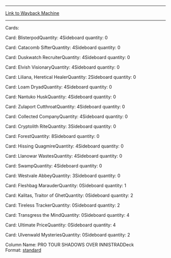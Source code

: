 
---
[Link to Wayback Machine](https://web.archive.org/web/20160503090817/http://magic.wizards.com/en/articles/decks/luis-scott-vargas-black-green-aristocrats-2016-04-23)

[_metadata_:generator]:- "Drupal 7 (http://drupal.org)"
[_metadata_:node]:- "1018621"
[_metadata_:publish_date]:- "2016-04-23"
[_metadata_:source]:- "article"
[_metadata_:title]:- "Luis Scott-Vargas: Black-Green Aristocrats"
[_metadata_:wayback_capture_timestamp]:- "2016-05-03 09:08:17"
[_metadata_:wayback_raw_url]:- "https://web.archive.org/web/20160503090817id_/http://magic.wizards.com/en/articles/decks/luis-scott-vargas-black-green-aristocrats-2016-04-23"
[_metadata_:wayback_url]:- "http://magic.wizards.com/en/articles/decks/luis-scott-vargas-black-green-aristocrats-2016-04-23"
---





Cards: 

Card: BlisterpodQuantity: 4Sideboard quantity: 0 



Card: Catacomb SifterQuantity: 4Sideboard quantity: 0 



Card: Duskwatch RecruiterQuantity: 4Sideboard quantity: 0 



Card: Elvish VisionaryQuantity: 4Sideboard quantity: 0 



Card: Liliana, Heretical HealerQuantity: 2Sideboard quantity: 0 



Card: Loam DryadQuantity: 4Sideboard quantity: 0 



Card: Nantuko HuskQuantity: 4Sideboard quantity: 0 



Card: Zulaport CutthroatQuantity: 4Sideboard quantity: 0 



Card: Collected CompanyQuantity: 4Sideboard quantity: 0 



Card: Cryptolith RiteQuantity: 3Sideboard quantity: 0 



Card: ForestQuantity: 8Sideboard quantity: 0 



Card: Hissing QuagmireQuantity: 4Sideboard quantity: 0 



Card: Llanowar WastesQuantity: 4Sideboard quantity: 0 



Card: SwampQuantity: 4Sideboard quantity: 0 



Card: Westvale AbbeyQuantity: 3Sideboard quantity: 0 



Card: Fleshbag MarauderQuantity: 0Sideboard quantity: 1 



Card: Kalitas, Traitor of GhetQuantity: 0Sideboard quantity: 2 



Card: Tireless TrackerQuantity: 0Sideboard quantity: 2 



Card: Transgress the MindQuantity: 0Sideboard quantity: 4 



Card: Ultimate PriceQuantity: 0Sideboard quantity: 4 



Card: Ulvenwald MysteriesQuantity: 0Sideboard quantity: 2 

Column Name: PRO TOUR SHADOWS OVER INNISTRADDeck Format: [standard](/en/deck-format/standard)


 

 

